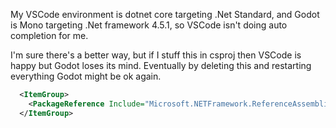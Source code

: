 My VSCode environment is dotnet core targeting .Net Standard, and Godot is Mono targeting .Net framework 4.5.1, so VSCode isn't doing auto completion for me.

I'm sure there's a better way, but if I stuff this in csproj then VSCode is happy but Godot loses its mind. Eventually by deleting this and restarting everything Godot might be ok again.

```xml
  <ItemGroup>
    <PackageReference Include="Microsoft.NETFramework.ReferenceAssemblies" Version="1.0.0" PrivateAssets="All" />
  </ItemGroup>
```
